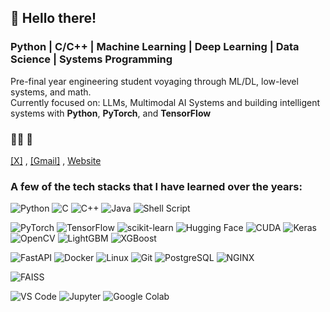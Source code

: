 ## 👋 Hello there! 

### Python | C/C++ | Machine Learning | Deep Learning | Data Science | Systems Programming

Pre-final year engineering student voyaging through ML/DL, low-level systems, and math.  
Currently focused on: LLMs, Multimodal AI Systems and building intelligent systems with **Python**, **PyTorch**, and **TensorFlow**  

### 🧑‍💻 🌟
[[X]](https://x.com/ruskaruma08)   , [[Gmail]](mailto:ruskaruma.gg@gmail.com)  ,  [Website](https://ruskaruma.me/)



### A few of the tech stacks that I have learned over the years: 
![Python](https://img.shields.io/badge/Python-3776AB?style=flat&logo=python&logoColor=white)
![C](https://img.shields.io/badge/C-00599C?style=flat&logo=c&logoColor=white)
![C++](https://img.shields.io/badge/C++-00599C?style=flat&logo=cplusplus&logoColor=white)
![Java](https://img.shields.io/badge/Java-007396?style=flat&logo=java&logoColor=white)
![Shell Script](https://img.shields.io/badge/Shell-121011?style=flat&logo=gnu-bash&logoColor=white)

![PyTorch](https://img.shields.io/badge/PyTorch-EE4C2C?style=flat&logo=pytorch&logoColor=white)
![TensorFlow](https://img.shields.io/badge/TensorFlow-FF6F00?style=flat&logo=tensorflow&logoColor=white)
![scikit-learn](https://img.shields.io/badge/Scikit--Learn-F7931E?style=flat&logo=scikit-learn&logoColor=white)
![Hugging Face](https://img.shields.io/badge/HuggingFace-FFD21F?style=flat&logo=huggingface&logoColor=black)
![CUDA](https://img.shields.io/badge/CUDA-76B900?style=flat&logo=nvidia&logoColor=white) ![Keras](https://img.shields.io/badge/Keras-D00000?style=flat&logo=keras&logoColor=white)
![OpenCV](https://img.shields.io/badge/OpenCV-5C3EE8?style=flat&logo=opencv&logoColor=white)
![LightGBM](https://img.shields.io/badge/LightGBM-4D8B31?style=flat)
![XGBoost](https://img.shields.io/badge/XGBoost-FF6600?style=flat)

![FastAPI](https://img.shields.io/badge/FastAPI-005571?style=flat&logo=fastapi)
![Docker](https://img.shields.io/badge/Docker-2496ED?style=flat&logo=docker&logoColor=white)
![Linux](https://img.shields.io/badge/Linux-FCC624?style=flat&logo=linux&logoColor=black)
![Git](https://img.shields.io/badge/Git-F05032?style=flat&logo=git&logoColor=white)
![PostgreSQL](https://img.shields.io/badge/PostgreSQL-4169E1?style=flat&logo=postgresql&logoColor=white)
![NGINX](https://img.shields.io/badge/Nginx-009639?style=flat&logo=nginx&logoColor=white)


![FAISS](https://img.shields.io/badge/FAISS-003366?style=flat&logo=meta&logoColor=white)


![VS Code](https://img.shields.io/badge/VS_Code-007ACC?style=flat&logo=visual-studio-code&logoColor=white) ![Jupyter](https://img.shields.io/badge/Jupyter-F37626?style=flat&logo=jupyter&logoColor=white) ![Google Colab](https://img.shields.io/badge/Google_Colab-F9AB00?style=flat&logo=google-colab&logoColor=black) 
